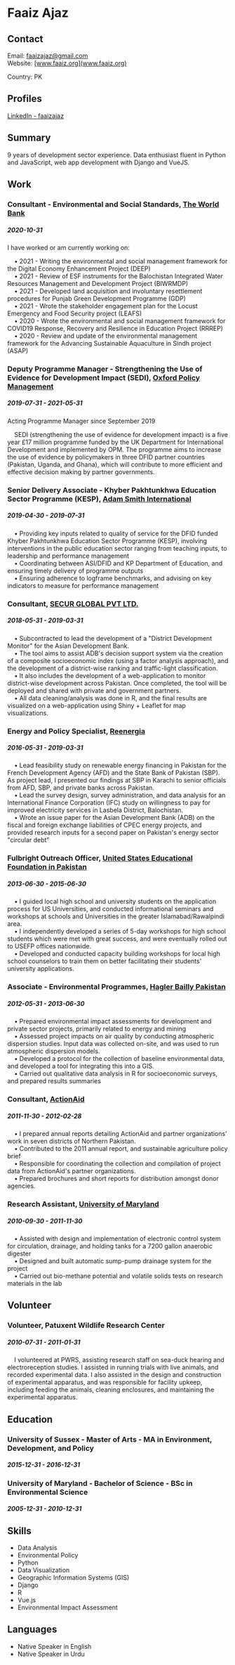 


# Faaiz Ajaz



## Contact

Email: [faaizajaz@gmail.com](mailto:faaizajaz@gmail.com)  
Website: [www.faaiz.org](www.faaiz.org)  




Country: PK  


## Profiles

[LinkedIn - faaizajaz](https://www.linkedin.com/in/faaizajaz/)

## Summary

9 years of development sector experience. Data enthusiast fluent in Python and JavaScript, web app development with Django and VueJS.

## Work

### Consultant - Environmental and Social Standards, [The World Bank](https://www.worldbank.org)
##### 2020-10-31 


I have worked or am currently working on:

&nbsp;&nbsp;&nbsp;&nbsp;• 2021 - Writing the environmental and social management framework for the Digital Economy Enhancement Project (DEEP)  
&nbsp;&nbsp;&nbsp;&nbsp;• 2021 - Review of ESF instruments for the Balochistan Integrated Water Resources Management and Development Project (BIWRMDP)  
&nbsp;&nbsp;&nbsp;&nbsp;• 2021 - Developed land acquisition and involuntary resettlement procedures for Punjab Green Development Programme (GDP)  
&nbsp;&nbsp;&nbsp;&nbsp;• 2021 - Wrote the stakeholder engagement plan for the Locust Emergency and Food Security project (LEAFS)  
&nbsp;&nbsp;&nbsp;&nbsp;• 2020 - Wrote the environmental and social management framework for COVID19 Response, Recovery and Resilience in Education Project (RRREP)  
&nbsp;&nbsp;&nbsp;&nbsp;• 2020 - Review and update of the environmental management framework for the Advancing Sustainable Aquaculture in Sindh project (ASAP)  


### Deputy Programme Manager - Strengthening the Use of Evidence for Development Impact (SEDI), [Oxford Policy Management](https://www.opml.co.uk)
##### 2019-07-31 - 2021-05-31


Acting Programme Manager since September 2019

&nbsp;&nbsp;&nbsp;&nbsp;SEDI (strengthening the use of evidence for development impact) is a five year £17 million programme funded by the UK Department for International Development and implemented by OPM. The programme aims to increase the use of evidence by policymakers in three DFID partner countries (Pakistan, Uganda, and Ghana), which will contribute to more efficient and effective decision making by partner governments.

### Senior Delivery Associate - Khyber Pakhtunkhwa Education Sector Programme (KESP), [Adam Smith International](https://www.adamsmithinternational.com/)
##### 2019-04-30 - 2019-07-31


&nbsp;&nbsp;&nbsp;&nbsp;•	Providing key inputs related to quality of service for the DFID funded Khyber Pakhtunkhwa Education Sector Programme (KESP), involving interventions in the public education sector ranging from teaching inputs, to leadership and performance management  
&nbsp;&nbsp;&nbsp;&nbsp;•	Coordinating between ASI/DFID and KP Department of Education, and ensuring timely delivery of programme outputs  
&nbsp;&nbsp;&nbsp;&nbsp;•	Ensuring adherence to logframe benchmarks, and advising on key indicators to measure for performance management  

### Consultant, [SECUR GLOBAL PVT LTD.](https://www.linkedin.com/company/secur-global-pvt-ltd./)
##### 2018-05-31 - 2019-03-31


&nbsp;&nbsp;&nbsp;&nbsp;• Subcontracted to lead the development of a &quot;District Development Monitor&quot; for the Asian Development Bank.   
&nbsp;&nbsp;&nbsp;&nbsp;• The tool aims to assist ADB&#x27;s decision support system via the creation of a composite socioeconomic index (using a factor analysis approach), and the development of a district-wise ranking and traffic-light classification.  
&nbsp;&nbsp;&nbsp;&nbsp;• It also includes the development of a web-application to monitor district-wise development across Pakistan. Once completed, the tool will be deployed and shared with private and government partners.  
&nbsp;&nbsp;&nbsp;&nbsp;• All data cleaning/analysis was done in R, and the final results are visualized on a web-application using Shiny + Leaflet for map visualizations.

### Energy and Policy Specialist, [Reenergia](https://www.reenergia.com/)
##### 2016-05-31 - 2019-03-31


&nbsp;&nbsp;&nbsp;&nbsp;• Lead feasibility study on renewable energy financing in Pakistan for the French Development Agency (AFD) and the State Bank of Pakistan (SBP). As project lead, I presented our findings at SBP in Karachi to senior officials from AFD, SBP, and private banks across Pakistan.  
&nbsp;&nbsp;&nbsp;&nbsp;• Lead the survey design, survey administration, and data analysis for an International Finance Corporation (IFC) study on willingness to pay for improved electricity services in Lasbela District, Balochistan.   
&nbsp;&nbsp;&nbsp;&nbsp;• Wrote an issue paper for the Asian Development Bank (ADB) on the fiscal and foreign exchange liabilities of CPEC energy projects, and provided research inputs for a second paper on Pakistan&#x27;s energy sector &quot;circular debt&quot;  

### Fulbright Outreach Officer, [United States Educational Foundation in Pakistan](https://www.usefp.org/)
##### 2013-06-30 - 2015-06-30


&nbsp;&nbsp;&nbsp;&nbsp;• I guided local high school and university students on the application process for US Universities, and conducted informational seminars and workshops at schools and Universities in the greater Islamabad/Rawalpindi area.  
&nbsp;&nbsp;&nbsp;&nbsp;• I independently developed a series of 5-day workshops for high school students which were met with great success, and were eventually rolled out to USEFP offices nationwide.  
&nbsp;&nbsp;&nbsp;&nbsp;• Developed and conducted capacity building workshops for local high school counselors to train them on better facilitating their students&#x27; university applications.  

### Associate - Environmental Programmes, [Hagler Bailly Pakistan](https://www.haglerbailly.com.pk/)
##### 2012-05-31 - 2013-06-30


&nbsp;&nbsp;&nbsp;&nbsp;• Prepared environmental impact assessments for development and private sector projects, primarily related to energy and mining  
&nbsp;&nbsp;&nbsp;&nbsp;• Assessed project impacts on air quality by conducting atmospheric dispersion studies. Input data was collected on-site, and was used to run atmospheric dispersion models.  
&nbsp;&nbsp;&nbsp;&nbsp;• Developed a protocol for the collection of baseline environmental data, and developed a tool for integrating this into a GIS.  
&nbsp;&nbsp;&nbsp;&nbsp;• Carried out qualitative data analysis in R for socioeconomic surveys, and prepared results summaries  

### Consultant, [ActionAid](https://www.actionaid.org/)
##### 2011-11-30 - 2012-02-28


&nbsp;&nbsp;&nbsp;&nbsp;• I prepared annual reports detailing ActionAid and partner organizations&#x27; work in seven districts of Northern Pakistan.  
&nbsp;&nbsp;&nbsp;&nbsp;• Contributed to the 2011 annual report, and sustainable agriculture policy brief  
&nbsp;&nbsp;&nbsp;&nbsp;• Responsible for coordinating the collection and compilation of project data from ActionAid&#x27;s partner organizations.  
&nbsp;&nbsp;&nbsp;&nbsp;• Prepared brochures and short reports for distribution amongst donor agencies.  

### Research Assistant, [University of Maryland](https://energy.umd.edu//)
##### 2010-09-30 - 2011-11-30


&nbsp;&nbsp;&nbsp;&nbsp;• Assisted with design and implementation of electronic control system for circulation, drainage, and holding tanks for a 7200 gallon anaerobic digester  
&nbsp;&nbsp;&nbsp;&nbsp;• Designed and built automatic sump-pump drainage system for the project  
&nbsp;&nbsp;&nbsp;&nbsp;• Carried out bio-methane potential and volatile solids tests on research materials in the lab  


## Volunteer

### Volunteer, Patuxent Wildlife Research Center
##### 2010-07-31 - 2011-01-31


&nbsp;&nbsp;&nbsp;&nbsp;I volunteered at PWRS, assisting research staff on sea-duck hearing and electroreception studies. I assisted in running trials with live animals, and recorded experimental data. I also assisted in the design and construction of experimental apparatus, and was responsible for facility upkeep, including feeding the animals, cleaning enclosures, and maintaining the experimental apparatus.


## Education

### University of Sussex - Master of Arts - MA in Environment, Development, and Policy
##### 2015-12-31 - 2016-12-31


### University of Maryland - Bachelor of Science - BSc in Environmental Science
##### 2005-12-31 - 2010-12-31





## Skills

* Data Analysis
* Environmental Policy
* Python
* Data Visualization
* Geographic Information Systems (GIS)
* Django
* R
* Vue.js
* Environmental Impact Assessment

## Languages

* Native Speaker in English
* Native Speaker in Urdu


